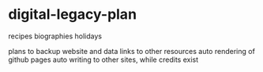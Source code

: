 # digital-legacy-plan

recipes
biographies
holidays

plans to backup website and data
links to other resources 
auto rendering of github pages 
auto writing to other sites, while credits exist 
